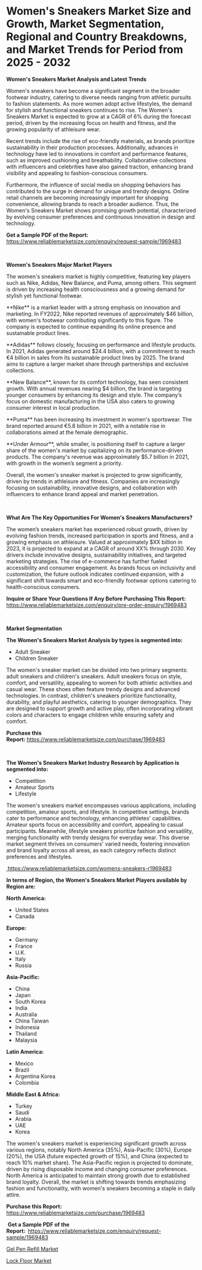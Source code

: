 <p><h1>Women's Sneakers Market Size and Growth, Market Segmentation, Regional and Country Breakdowns, and Market Trends for Period from 2025 -  2032</h1></p><p><strong>Women's Sneakers Market Analysis and Latest Trends</strong></p>
<p><p>Women's sneakers have become a significant segment in the broader footwear industry, catering to diverse needs ranging from athletic pursuits to fashion statements. As more women adopt active lifestyles, the demand for stylish and functional sneakers continues to rise. The Women's Sneakers Market is expected to grow at a CAGR of 6% during the forecast period, driven by the increasing focus on health and fitness, and the growing popularity of athleisure wear.</p><p>Recent trends include the rise of eco-friendly materials, as brands prioritize sustainability in their production processes. Additionally, advances in technology have led to innovations in comfort and performance features, such as improved cushioning and breathability. Collaborative collections with influencers and celebrities have also gained traction, enhancing brand visibility and appealing to fashion-conscious consumers. </p><p>Furthermore, the influence of social media on shopping behaviors has contributed to the surge in demand for unique and trendy designs. Online retail channels are becoming increasingly important for shopping convenience, allowing brands to reach a broader audience. Thus, the Women's Sneakers Market shows promising growth potential, characterized by evolving consumer preferences and continuous innovation in design and technology.</p></p>
<p><strong>Get a Sample PDF of the Report:&nbsp;</strong> <a href="https://www.reliablemarketsize.com/enquiry/request-sample/1969483?utm_campaign=2095&utm_medium=2&utm_source=Github&utm_content=ia&utm_term=05042025&utm_id=womens-sneakers">https://www.reliablemarketsize.com/enquiry/request-sample/1969483</a></p>
<p>&nbsp;</p>
<p><strong>Women's Sneakers Major Market Players</strong></p>
<p><p>The women's sneakers market is highly competitive, featuring key players such as Nike, Adidas, New Balance, and Puma, among others. This segment is driven by increasing health consciousness and a growing demand for stylish yet functional footwear.</p><p>**Nike** is a market leader with a strong emphasis on innovation and marketing. In FY2022, Nike reported revenues of approximately $46 billion, with women's footwear contributing significantly to this figure. The company is expected to continue expanding its online presence and sustainable product lines.</p><p>**Adidas** follows closely, focusing on performance and lifestyle products. In 2021, Adidas generated around $24.4 billion, with a commitment to reach €4 billion in sales from its sustainable product lines by 2025. The brand aims to capture a larger market share through partnerships and exclusive collections.</p><p>**New Balance**, known for its comfort technology, has seen consistent growth. With annual revenues nearing $4 billion, the brand is targeting younger consumers by enhancing its design and style. The company’s focus on domestic manufacturing in the USA also caters to growing consumer interest in local production.</p><p>**Puma** has been increasing its investment in women's sportswear. The brand reported around €5.8 billion in 2021, with a notable rise in collaborations aimed at the female demographic.</p><p>**Under Armour**, while smaller, is positioning itself to capture a larger share of the women's market by capitalizing on its performance-driven products. The company's revenue was approximately $5.7 billion in 2021, with growth in the women’s segment a priority.</p><p>Overall, the women's sneaker market is projected to grow significantly, driven by trends in athleisure and fitness. Companies are increasingly focusing on sustainability, innovative designs, and collaboration with influencers to enhance brand appeal and market penetration.</p></p>
<p>&nbsp;</p>
<p><strong>What Are The Key Opportunities For Women's Sneakers Manufacturers?</strong></p>
<p><p>The women’s sneakers market has experienced robust growth, driven by evolving fashion trends, increased participation in sports and fitness, and a growing emphasis on athleisure. Valued at approximately $XX billion in 2023, it is projected to expand at a CAGR of around XX% through 2030. Key drivers include innovative designs, sustainability initiatives, and targeted marketing strategies. The rise of e-commerce has further fueled accessibility and consumer engagement. As brands focus on inclusivity and customization, the future outlook indicates continued expansion, with a significant shift towards smart and eco-friendly footwear options catering to health-conscious consumers.</p></p>
<p><strong>Inquire or Share Your Questions If Any Before Purchasing This Report:</strong> <a href="https://www.reliablemarketsize.com/enquiry/pre-order-enquiry/1969483?utm_campaign=2095&utm_medium=2&utm_source=Github&utm_content=ia&utm_term=05042025&utm_id=womens-sneakers">https://www.reliablemarketsize.com/enquiry/pre-order-enquiry/1969483</a></p>
<p>&nbsp;</p>
<p><strong>Market Segmentation</strong></p>
<p><strong>The Women's Sneakers Market Analysis by types is segmented into:</strong></p>
<p><ul><li>Adult Sneaker</li><li>Children Sneaker</li></ul></p>
<p><p>The women's sneaker market can be divided into two primary segments: adult sneakers and children's sneakers. Adult sneakers focus on style, comfort, and versatility, appealing to women for both athletic activities and casual wear. These shoes often feature trendy designs and advanced technologies. In contrast, children's sneakers prioritize functionality, durability, and playful aesthetics, catering to younger demographics. They are designed to support growth and active play, often incorporating vibrant colors and characters to engage children while ensuring safety and comfort.</p></p>
<p><strong>Purchase this Report:&nbsp;</strong><a href="https://www.reliablemarketsize.com/purchase/1969483?utm_campaign=2095&utm_medium=2&utm_source=Github&utm_content=ia&utm_term=05042025&utm_id=womens-sneakers">https://www.reliablemarketsize.com/purchase/1969483</a></p>
<p>&nbsp;</p>
<p><strong>The Women's Sneakers Market Industry Research by Application is segmented into:</strong></p>
<p><ul><li>Competition</li><li>Amateur Sports</li><li>Lifestyle</li></ul></p>
<p><p>The women's sneakers market encompasses various applications, including competition, amateur sports, and lifestyle. In competitive settings, brands cater to performance and technology, enhancing athletes' capabilities. Amateur sports focus on accessibility and comfort, appealing to casual participants. Meanwhile, lifestyle sneakers prioritize fashion and versatility, merging functionality with trendy designs for everyday wear. This diverse market segment thrives on consumers' varied needs, fostering innovation and brand loyalty across all areas, as each category reflects distinct preferences and lifestyles.</p></p>
<p><a href="https://www.reliablemarketsize.com/womens-sneakers-r1969483?utm_campaign=2095&utm_medium=2&utm_source=Github&utm_content=ia&utm_term=05042025&utm_id=womens-sneakers">&nbsp;https://www.reliablemarketsize.com/womens-sneakers-r1969483</a></p>
<p><strong>In terms of Region, the Women's Sneakers Market Players available by Region are:</strong></p>
<p>
    <p> <strong> North America: </strong>
        <ul>
            <li>United States</li>
            <li>Canada</li>
        </ul>
        </p> 
    <p> <strong> Europe: </strong>
        <ul>
            <li>Germany</li>
            <li>France</li>
            <li>U.K.</li>
            <li>Italy</li>
            <li>Russia</li>
        </ul>
        </p> 
    <p> <strong> Asia-Pacific: </strong>
        <ul>
            <li>China</li>
            <li>Japan</li>
            <li>South Korea</li>
            <li>India</li>
            <li>Australia</li>
            <li>China Taiwan</li>
            <li>Indonesia</li>
            <li>Thailand</li>
            <li>Malaysia</li>
        </ul>
        </p> 
    <p> <strong> Latin America: </strong>
        <ul>
            <li>Mexico</li>
            <li>Brazil</li>
            <li>Argentina Korea</li>
            <li>Colombia</li>
        </ul>
        </p> 
    <p> <strong> Middle East & Africa: </strong>
        <ul>
            <li>Turkey</li>
            <li>Saudi</li>
            <li>Arabia</li>
            <li>UAE</li>
            <li>Korea</li>
        </ul>
    </p>
    </p>
<p><p>The women's sneakers market is experiencing significant growth across various regions, notably North America (35%), Asia-Pacific (30%), Europe (20%), the USA (future expected growth of 15%), and China (expected to reach 10% market share). The Asia-Pacific region is projected to dominate, driven by rising disposable income and changing consumer preferences. North America is anticipated to maintain strong growth due to established brand loyalty. Overall, the market is shifting towards trends emphasizing fashion and functionality, with women's sneakers becoming a staple in daily attire.</p></p>
<p><strong>Purchase this Report: </strong><a href="https://www.reliablemarketsize.com/purchase/1969483?utm_campaign=2095&utm_medium=2&utm_source=Github&utm_content=ia&utm_term=05042025&utm_id=womens-sneakers">https://www.reliablemarketsize.com/purchase/1969483</a></p>
<p>&nbsp;<strong>Get a Sample PDF of the Report:&nbsp;&nbsp;</strong><a href="https://www.reliablemarketsize.com/enquiry/request-sample/1969483?utm_campaign=2095&utm_medium=2&utm_source=Github&utm_content=ia&utm_term=05042025&utm_id=womens-sneakers">https://www.reliablemarketsize.com/enquiry/request-sample/1969483</a></p>
<p><strong></strong></p>
<p><p><a href="https://github.com/gulaimolin/Market-Research-Report-List-7/blob/main/gel-pen-refill-market.md?utm_campaign=2095&utm_medium=2&utm_source=Github&utm_content=ia&utm_term=05042025&utm_id=womens-sneakers">Gel Pen Refill Market</a></p><p><a href="https://github.com/nicoletavirag/Market-Research-Report-List-5/blob/main/lock-floor-market.md?utm_campaign=2095&utm_medium=2&utm_source=Github&utm_content=ia&utm_term=05042025&utm_id=womens-sneakers">Lock Floor Market</a></p></p>